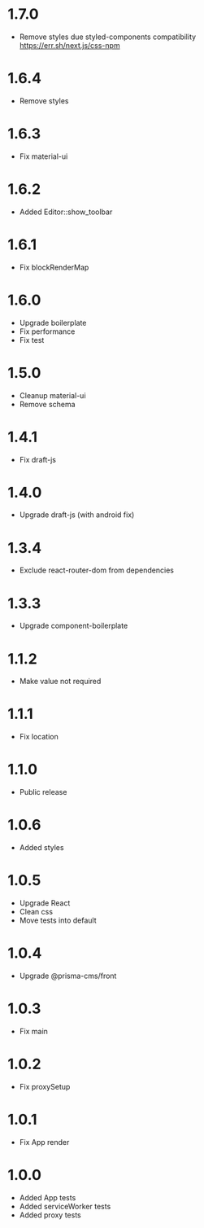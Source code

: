 1.7.0
=================================
- Remove styles due styled-components compatibility
  https://err.sh/next.js/css-npm

1.6.4
=================================
- Remove styles

1.6.3
=================================
- Fix material-ui

1.6.2
=================================
- Added Editor::show_toolbar

1.6.1
=================================
- Fix blockRenderMap

1.6.0
=================================
- Upgrade boilerplate
- Fix performance
- Fix test

1.5.0
=================================
- Cleanup material-ui
- Remove schema

1.4.1
=================================
- Fix draft-js

1.4.0
=================================
- Upgrade draft-js (with android fix)

1.3.4
=================================
- Exclude react-router-dom from dependencies

1.3.3
=================================
- Upgrade component-boilerplate

1.1.2
=================================
- Make value not required

1.1.1
=================================
- Fix location

1.1.0
=================================
- Public release

1.0.6
=================================
- Added styles

1.0.5
=================================
- Upgrade React
- Clean css
- Move tests into default

1.0.4
=================================
- Upgrade @prisma-cms/front

1.0.3
=================================
- Fix main

1.0.2
=================================
- Fix proxySetup

1.0.1
=================================
- Fix App render

1.0.0
=================================
- Added App tests
- Added serviceWorker tests
- Added proxy tests


